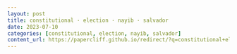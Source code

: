 ```yaml
---
layout: post
title: constitutional · election · nayib · salvador
date: 2023-07-10
categories: [constitutional, election, nayib, salvador]
content_url: https://papercliff.github.io/redirect/?q=constitutional+election+nayib+salvador&tbs=cdr:1,cd_min:7/9/2023,cd_max:7/11/2023
---
```

